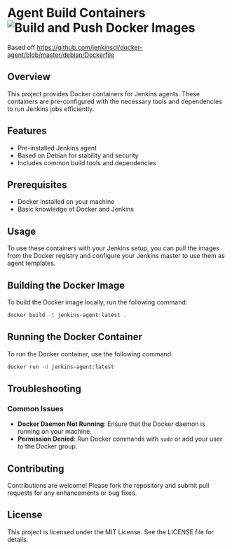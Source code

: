 # Agent Build Containers ![Build and Push Docker Images](https://github.com/moralerr/jenkins-agent-containers/actions/workflows/build-and-push-docker-images.yml/badge.svg)

Based off https://github.com/jenkinsci/docker-agent/blob/master/debian/Dockerfile

## Overview
This project provides Docker containers for Jenkins agents. These containers are pre-configured with the necessary tools and dependencies to run Jenkins jobs efficiently.

## Features
- Pre-installed Jenkins agent
- Based on Debian for stability and security
- Includes common build tools and dependencies

## Prerequisites
- Docker installed on your machine
- Basic knowledge of Docker and Jenkins

## Usage
To use these containers with your Jenkins setup, you can pull the images from the Docker registry and configure your Jenkins master to use them as agent templates.

## Building the Docker Image
To build the Docker image locally, run the following command:
```sh
docker build -t jenkins-agent:latest .
```

## Running the Docker Container
To run the Docker container, use the following command:
```sh
docker run -d jenkins-agent:latest
```

## Troubleshooting
### Common Issues
- **Docker Daemon Not Running**: Ensure that the Docker daemon is running on your machine.
- **Permission Denied**: Run Docker commands with `sudo` or add your user to the Docker group.

## Contributing
Contributions are welcome! Please fork the repository and submit pull requests for any enhancements or bug fixes.

## License
This project is licensed under the MIT License. See the LICENSE file for details.
